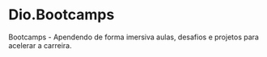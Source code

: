 # Dio.Bootcamps
Bootcamps - Apendendo de forma imersiva aulas, desafios e projetos para acelerar a carreira.
